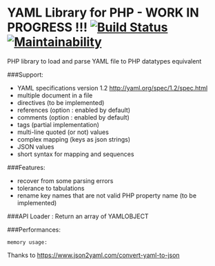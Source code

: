 # YAML Library for PHP - WORK IN PROGRESS !!! [![Build Status](https://travis-ci.org/dallgoot/yaml.svg?branch=master)](https://travis-ci.org/dallgoot/yaml) [![Maintainability](https://api.codeclimate.com/v1/badges/dfae4b8e665a1d728e3d/maintainability)](https://codeclimate.com/github/dallgoot/yaml/maintainability)
PHP library to load and parse YAML file to PHP datatypes equivalent

###Support:
- YAML specifications version 1.2 http://yaml.org/spec/1.2/spec.html
- multiple document in a file
- directives (to be implemented)
- references (option : enabled by default)
- comments (option : enabled by default)
- tags (partial implementation)
- multi-line quoted (or not) values
- complex mapping (keys as json strings)
- JSON values
- short syntax for mapping and sequences

###Features:
- recover from some parsing errors
- tolerance to tabulations
- rename key names that are not valid PHP property name (to be implemented)

###API
	Loader : Return an array of YAMLOBJECT


###Performances:

	memory usage:


Thanks to https://www.json2yaml.com/convert-yaml-to-json